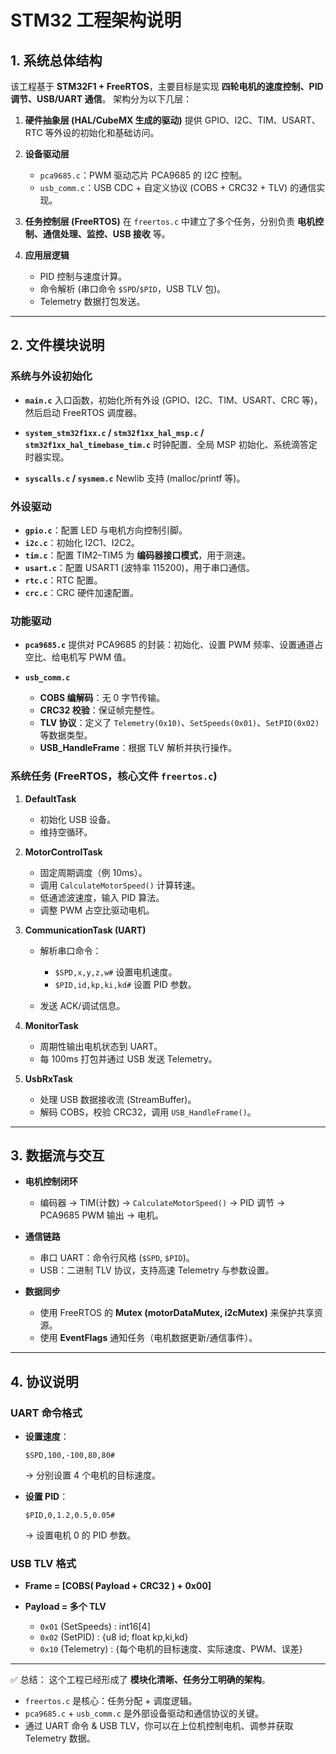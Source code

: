 # STM32 工程架构说明

## 1. 系统总体结构

该工程基于 **STM32F1 + FreeRTOS**，主要目标是实现 **四轮电机的速度控制、PID 调节、USB/UART 通信**。
架构分为以下几层：

1. **硬件抽象层 (HAL/CubeMX 生成的驱动)**
   提供 GPIO、I2C、TIM、USART、RTC 等外设的初始化和基础访问。
2. **设备驱动层**

   * `pca9685.c`：PWM 驱动芯片 PCA9685 的 I2C 控制。
   * `usb_comm.c`：USB CDC + 自定义协议 (COBS + CRC32 + TLV) 的通信实现。
3. **任务控制层 (FreeRTOS)**
   在 `freertos.c` 中建立了多个任务，分别负责 **电机控制、通信处理、监控、USB 接收** 等。
4. **应用层逻辑**

   * PID 控制与速度计算。
   * 命令解析 (串口命令 `$SPD`/`$PID`，USB TLV 包)。
   * Telemetry 数据打包发送。

---

## 2. 文件模块说明

### 系统与外设初始化

* **`main.c`**
  入口函数，初始化所有外设 (GPIO、I2C、TIM、USART、CRC 等)，然后启动 FreeRTOS 调度器。

* **`system_stm32f1xx.c` / `stm32f1xx_hal_msp.c` / `stm32f1xx_hal_timebase_tim.c`**
  时钟配置、全局 MSP 初始化、系统滴答定时器实现。

* **`syscalls.c` / `sysmem.c`**
  Newlib 支持 (malloc/printf 等)。

### 外设驱动

* **`gpio.c`**：配置 LED 与电机方向控制引脚。
* **`i2c.c`**：初始化 I2C1、I2C2。
* **`tim.c`**：配置 TIM2–TIM5 为 **编码器接口模式**，用于测速。
* **`usart.c`**：配置 USART1 (波特率 115200)，用于串口通信。
* **`rtc.c`**：RTC 配置。
* **`crc.c`**：CRC 硬件加速配置。

### 功能驱动

* **`pca9685.c`**
  提供对 PCA9685 的封装：初始化、设置 PWM 频率、设置通道占空比、给电机写 PWM 值。

* **`usb_comm.c`**

  * **COBS 编解码**：无 0 字节传输。
  * **CRC32 校验**：保证帧完整性。
  * **TLV 协议**：定义了 `Telemetry(0x10)`、`SetSpeeds(0x01)`、`SetPID(0x02)` 等数据类型。
  * **USB\_HandleFrame**：根据 TLV 解析并执行操作。

### 系统任务 (FreeRTOS，核心文件 `freertos.c`)

1. **DefaultTask**

   * 初始化 USB 设备。
   * 维持空循环。

2. **MotorControlTask**

   * 固定周期调度（例 10ms）。
   * 调用 `CalculateMotorSpeed()` 计算转速。
   * 低通滤波速度，输入 PID 算法。
   * 调整 PWM 占空比驱动电机。

3. **CommunicationTask (UART)**

   * 解析串口命令：

     * `$SPD,x,y,z,w#` 设置电机速度。
     * `$PID,id,kp,ki,kd#` 设置 PID 参数。
   * 发送 ACK/调试信息。

4. **MonitorTask**

   * 周期性输出电机状态到 UART。
   * 每 100ms 打包并通过 USB 发送 Telemetry。

5. **UsbRxTask**

   * 处理 USB 数据接收流 (StreamBuffer)。
   * 解码 COBS，校验 CRC32，调用 `USB_HandleFrame()`。

---

## 3. 数据流与交互

* **电机控制闭环**

  * 编码器 → TIM(计数) → `CalculateMotorSpeed()` → PID 调节 → PCA9685 PWM 输出 → 电机。

* **通信链路**

  * 串口 UART：命令行风格 (`$SPD`, `$PID`)。
  * USB：二进制 TLV 协议，支持高速 Telemetry 与参数设置。

* **数据同步**

  * 使用 FreeRTOS 的 **Mutex (motorDataMutex, i2cMutex)** 来保护共享资源。
  * 使用 **EventFlags** 通知任务（电机数据更新/通信事件）。

---

## 4. 协议说明

### UART 命令格式

* **设置速度**：

  ```
  $SPD,100,-100,80,80#
  ```

  → 分别设置 4 个电机的目标速度。
* **设置 PID**：

  ```
  $PID,0,1.2,0.5,0.05#
  ```

  → 设置电机 0 的 PID 参数。

### USB TLV 格式

* **Frame = \[COBS( Payload + CRC32 ) + 0x00]**
* **Payload = 多个 TLV**

  * `0x01` (SetSpeeds) : int16\[4]
  * `0x02` (SetPID) : {u8 id; float kp,ki,kd}
  * `0x10` (Telemetry) : {每个电机的目标速度、实际速度、PWM、误差}

---

✅ 总结：
这个工程已经形成了 **模块化清晰、任务分工明确的架构**。

* `freertos.c` 是核心：任务分配 + 调度逻辑。
* `pca9685.c` + `usb_comm.c` 是外部设备驱动和通信协议的关键。
* 通过 UART 命令 & USB TLV，你可以在上位机控制电机、调参并获取 Telemetry 数据。


